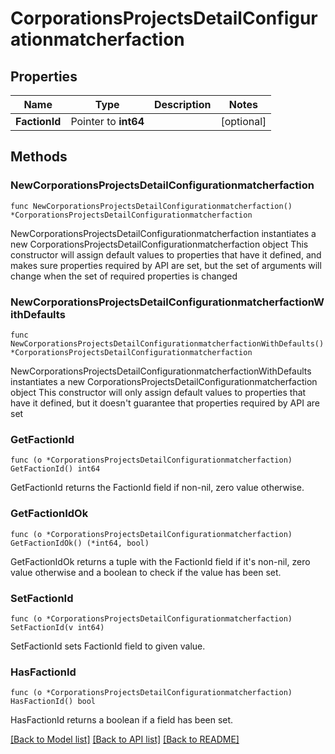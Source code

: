 # CorporationsProjectsDetailConfigurationmatcherfaction

## Properties

Name | Type | Description | Notes
------------ | ------------- | ------------- | -------------
**FactionId** | Pointer to **int64** |  | [optional] 

## Methods

### NewCorporationsProjectsDetailConfigurationmatcherfaction

`func NewCorporationsProjectsDetailConfigurationmatcherfaction() *CorporationsProjectsDetailConfigurationmatcherfaction`

NewCorporationsProjectsDetailConfigurationmatcherfaction instantiates a new CorporationsProjectsDetailConfigurationmatcherfaction object
This constructor will assign default values to properties that have it defined,
and makes sure properties required by API are set, but the set of arguments
will change when the set of required properties is changed

### NewCorporationsProjectsDetailConfigurationmatcherfactionWithDefaults

`func NewCorporationsProjectsDetailConfigurationmatcherfactionWithDefaults() *CorporationsProjectsDetailConfigurationmatcherfaction`

NewCorporationsProjectsDetailConfigurationmatcherfactionWithDefaults instantiates a new CorporationsProjectsDetailConfigurationmatcherfaction object
This constructor will only assign default values to properties that have it defined,
but it doesn't guarantee that properties required by API are set

### GetFactionId

`func (o *CorporationsProjectsDetailConfigurationmatcherfaction) GetFactionId() int64`

GetFactionId returns the FactionId field if non-nil, zero value otherwise.

### GetFactionIdOk

`func (o *CorporationsProjectsDetailConfigurationmatcherfaction) GetFactionIdOk() (*int64, bool)`

GetFactionIdOk returns a tuple with the FactionId field if it's non-nil, zero value otherwise
and a boolean to check if the value has been set.

### SetFactionId

`func (o *CorporationsProjectsDetailConfigurationmatcherfaction) SetFactionId(v int64)`

SetFactionId sets FactionId field to given value.

### HasFactionId

`func (o *CorporationsProjectsDetailConfigurationmatcherfaction) HasFactionId() bool`

HasFactionId returns a boolean if a field has been set.


[[Back to Model list]](../README.md#documentation-for-models) [[Back to API list]](../README.md#documentation-for-api-endpoints) [[Back to README]](../README.md)


